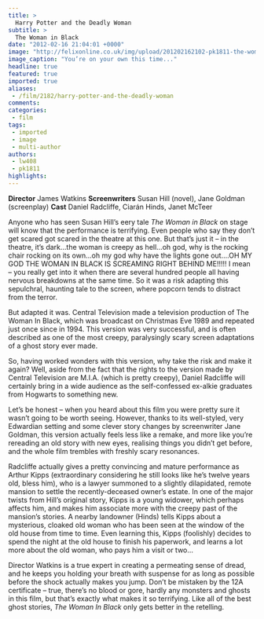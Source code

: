 ```yaml
---
title: >
  Harry Potter and the Deadly Woman
subtitle: >
  The Woman in Black
date: "2012-02-16 21:04:01 +0000"
image: "http://felixonline.co.uk/img/upload/201202162102-pk1811-the-woman-in-black-12.jpg"
image_caption: "You’re on your own this time..."
headline: true
featured: true
imported: true
aliases:
 - /film/2182/harry-potter-and-the-deadly-woman
comments:
categories:
 - film
tags:
 - imported
 - image
 - multi-author
authors:
 - lw408
 - pk1811
highlights:
---
```


__Director__ James Watkins
__Screenwriters__ Susan Hill (novel), Jane Goldman (screenplay)
__Cast__ Daniel Radcliffe, Ciarán Hinds, Janet McTeer

Anyone who has seen Susan Hill’s eery tale _The Woman in Black_ on stage will know that the performance is terrifying. Even people who say they don’t get scared got scared in the theatre at this one. But that’s just it – in the theatre, it’s dark…the woman is creepy as hell…oh god, why is the rocking chair rocking on its own…oh my god why have the lights gone out….OH MY GOD THE WOMAN IN BLACK IS SCREAMING RIGHT BEHIND ME!!!!! I mean – you really get into it when there are several hundred people all having nervous breakdowns at the same time. So it was a risk adapting this sepulchral, haunting tale to the screen, where popcorn tends to distract from the terror.

But adapted it was. Central Television made a television production of The Woman In Black, which was broadcast on Christmas Eve 1989 and repeated just once since in 1994. This version was very successful, and is often described as one of the most creepy, paralysingly scary screen adaptations of a ghost story ever made.

So, having worked wonders with this version, why take the risk and make it again? Well, aside from the fact that the rights to the version made by Central Television are M.I.A. (which is pretty creepy), Daniel Radcliffe will certainly bring in a wide audience as the self-confessed ex-alkie graduates from Hogwarts to something new.

Let’s be honest – when you heard about this film you were pretty sure it wasn’t going to be worth seeing. However, thanks to its well-styled, very Edwardian setting and some clever story changes by screenwriter Jane Goldman, this version actually feels less like a remake, and more like you’re rereading an old story with new eyes, realising things you didn’t get before, and the whole film trembles with freshly scary resonances.

Radcliffe actually gives a pretty convincing and mature performance as Arthur Kipps (extraordinary considering he still looks like he’s twelve years old, bless him), who is a lawyer summoned to a slightly dilapidated, remote mansion to settle the recently-deceased owner’s estate. In one of the major twists from Hill’s original story, Kipps is a young widower, which perhaps affects him, and makes him associate more with the creepy past of the mansion’s stories. A nearby landowner (Hinds) tells Kipps about a mysterious, cloaked old woman who has been seen at the window of the old house from time to time. Even learning this, Kipps (foolishly) decides to spend the night at the old house to finish his paperwork, and learns a lot more about the old woman, who pays him a visit or two…

Director Watkins is a true expert in creating a permeating sense of dread, and he keeps you holding your breath with suspense for as long as possible before the shock actually makes you jump. Don’t be mistaken by the 12A certificate – true, there’s no blood or gore, hardly any monsters and ghosts in this film, but that’s exactly what makes it so terrifying. Like all of the best ghost stories, _The Woman In Black_ only gets better in the retelling.
